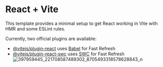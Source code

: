 # React + Vite

This template provides a minimal setup to get React working in Vite with HMR and some ESLint rules.

Currently, two official plugins are available:

- [@vitejs/plugin-react](https://github.com/vitejs/vite-plugin-react/blob/main/packages/plugin-react/README.md) uses [Babel](https://babeljs.io/) for Fast Refresh
- [@vitejs/plugin-react-swc](https://github.com/vitejs/vite-plugin-react-swc) uses [SWC](https://swc.rs/) for Fast Refresh
![397959445_221708587489302_8705493318578628843_n](https://github.com/TitadachFF/RestaurantFrontend/assets/120708254/5d51a550-2a17-48c0-a7df-b664c86e7b41)

